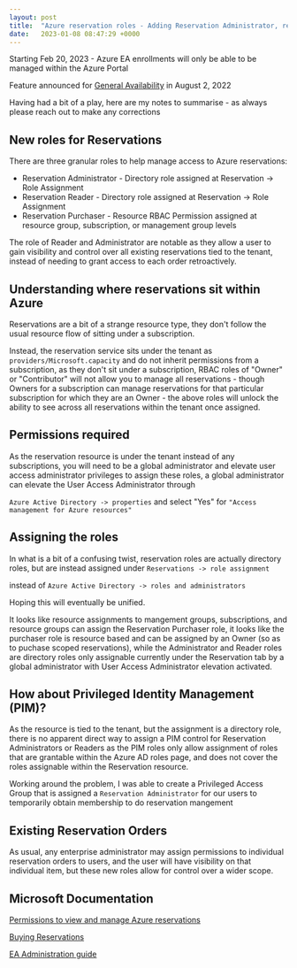 ```yaml
---
layout: post
title:  "Azure reservation roles - Adding Reservation Administrator, reader, and purchaser"
date:   2023-01-08 08:47:29 +0000
---
```

Starting Feb 20, 2023 -  Azure EA enrollments will only be able to be managed within the Azure Portal

Feature announced for [General Availability] in August 2, 2022

Having had a bit of a play, here are my notes to summarise - as always please reach out to make any corrections

## New roles for Reservations

There are three granular roles to help manage access to Azure reservations:

- Reservation Administrator - Directory role assigned at Reservation -> Role Assignment
- Reservation Reader - Directory role assigned at Reservation -> Role Assignment
- Reservation Purchaser - Resource RBAC Permission assigned at resource group, subscription, or management group levels 

The role of Reader and Administrator are notable as they allow a user to gain visibility and control over all existing reservations tied to the tenant, instead of needing to grant access to each order retroactively.

## Understanding where reservations sit within Azure

Reservations are a bit of a strange resource type, they don't follow the usual resource flow of sitting under a subscription.

Instead, the reservation service sits under the tenant as `providers/Microsoft.capacity` and do not inherit permissions from a subscription, as they don't sit under a subscription, RBAC roles of "Owner" or "Contributor" will not allow you to manage all reservations - though Owners for a subscription can manage reservations for that particular subscription for which they are an Owner - the above roles will unlock the ability to see across all reservations within the tenant once assigned.

## Permissions required

As the reservation resource is under the tenant instead of any subscriptions, you will need to be a global administrator and elevate user access administrator privileges to assign these roles, a global administrator can elevate the User Access Administrator through

`Azure Active Directory -> properties` and select "Yes" for `"Access management for Azure resources"`

## Assigning the roles

In what is a bit of a confusing twist, reservation roles are actually directory roles, but are instead assigned under
`Reservations -> role assignment`

instead of
`Azure Active Directory -> roles and administrators`

Hoping this will eventually be unified.

It looks like resource assignments to mangement groups, subscriptions, and resource groups can assign the Reservation Purchaser role, it looks like the purchaser role is resource based and can be assigned by an Owner (so as to puchase scoped reservations), while the Administrator and Reader roles are directory roles only assignable currently under the Reservation tab by a global administrator with User Access Administrator elevation activated.

## How about Privileged Identity Management (PIM)?

As the resource is tied to the tenant, but the assignment is a directory role, there is no apparent direct way to assign a PIM control for Reservation Administrators or Readers as the PIM roles only allow assignment of roles that are grantable within the Azure AD roles page, and does not cover the roles assignable within the Reservation resource.

Working around the problem, I was able to create a Privileged Access Group that is assigned a `Reservation Administrator` for our users to temporarily obtain membership to do reservation mangement

## Existing Reservation Orders

As usual, any enterprise administrator may assign permissions to individual reservation orders to users, and the user will have visibility on that individual item, but these new roles allow for control over a wider scope.

## Microsoft Documentation

[Permissions to view and manage Azure reservations]

[Buying Reservations]

[EA Administration guide]

[Permissions to view and manage Azure reservations]: https://learn.microsoft.com/en-us/azure/cost-management-billing/reservations/view-reservations
[Buying Reservations]: https://learn.microsoft.com/en-us/azure/cost-management-billing/reservations/prepare-buy-reservation?toc=%2Fazure%2Fcost-management-billing%2Freservations%2Ftoc.json
[General Availability]: https://azure.microsoft.com/en-us/updates/general-availability-reservation-administrator-and-reader-roles-in-azure-portal/
[EA Administration guide]: https://learn.microsoft.com/en-us/azure/cost-management-billing/manage/direct-ea-administration